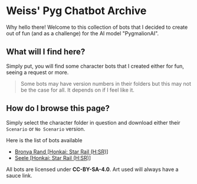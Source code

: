 # Weiss' Pyg Chatbot Archive

Why hello there! Welcome to this collection of bots that I decided to create out of fun (and as a challenge) for the AI model "PygmalionAI". 

## What will I find here?

Simply put, you will find some character bots that I created either for fun, seeing a request or more. 
> Some bots may have version numbers in their folders but this may not be the case for all. It depends on if I feel like it.

## How do I browse this page?

Simply select the character folder in question and download either their `Scenario` or `No Scenario` version.

Here is the list of bots available
- [Bronya Rand [Honkai: Star Rail (H:SR)]](/%5BHSR%5D%20Bronya%20Rand/)
- [Seele [Honkai: Star Rail (H:SR)]](/%5BHSR%5D%20Seele/)

All bots are licensed under **CC-BY-SA-4.0**. Art used will always have a sauce link.